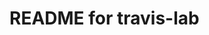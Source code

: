 # README for travis-lab

<!-- [![Build status](https://travis-ci.org/zayedshah/travis-lab.svg?master)](https://travis-ci.org/zayedshah) -->